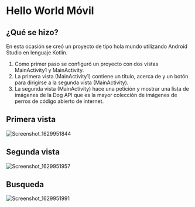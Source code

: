 # Hello World Móvil
## ¿Qué se hizo?
En esta ocasión se creó un proyecto de tipo hola mundo utilizando Android Studio en lenguaje Kotlin.
1. Como primer paso se configuró un proyecto con dos vistas MainActivity1 y MainActivity.
2. La primera vista (MainActivity1) contiene un título, acerca de y un botón para dirigirse a la segunda vista (MainActivity).
3. La segunda vista (MainActivity) hace una petición y mostrar una lista de imágenes de la Dog API que es la mayor colección de imágenes de perros de código abierto de internet.
## Primera vista
![Screenshot_1629951844](https://user-images.githubusercontent.com/41413594/130900922-8226984e-408b-436c-8e6d-e7b5376b1bed.png)
## Segunda vista
![Screenshot_1629951957](https://user-images.githubusercontent.com/41413594/130901125-1fa06aa7-7fee-4e63-b5cb-726c710c0252.png)
## Busqueda
![Screenshot_1629951991](https://user-images.githubusercontent.com/41413594/130901129-a6bf2623-684c-4abd-a679-9ba5d4cc3ae3.png)
